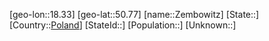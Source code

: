 ﻿---
location: [50.77,18.33]
type: City
tags:
- geo/City


SpocWebEntityId: 35807
isDeleted: false
confidential: public

---
[geo-lon::18.33]
[geo-lat::50.77]
[name::Zembowitz]
[State::]
[Country::[Poland](geo/Continent/Europe/Poland.md)]
[StateId::]
[Population::]
[Unknown::]

